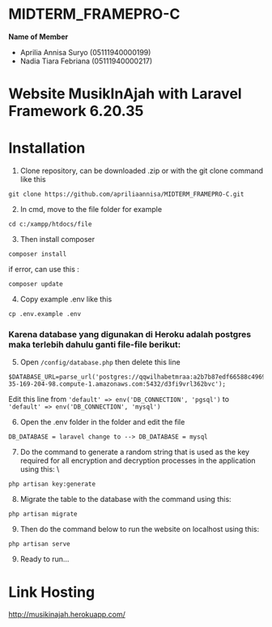 # MIDTERM_FRAMEPRO-C

**Name of Member**
- Aprilia Annisa Suryo (05111940000199)
- Nadia Tiara Febriana (05111940000217)

# Website MusikInAjah with Laravel Framework 6.20.35 #

# Installation
1. Clone repository, can be downloaded .zip or with the git clone command like this 
```
git clone https://github.com/apriliaannisa/MIDTERM_FRAMEPRO-C.git
```
2. In cmd, move to the file folder for example 
```
cd c:/xampp/htdocs/file
```
3. Then install composer 
```
composer install
```

if error, can use this :

```
composer update
```

4. Copy example .env like this 
```
cp .env.example .env
```
### Karena database yang digunakan di Heroku adalah postgres maka terlebih dahulu ganti file-file berikut:
5. Open `/config/database.php` then delete this line
```
$DATABASE_URL=parse_url('postgres://qqwilhabetmraa:a2b7b87edf66588c4969129e8a46bb5a5bee3364699aea4322c5ccf192e5c679@ec2-35-169-204-98.compute-1.amazonaws.com:5432/d3fi9vrl362bvc');
```
Edit this line from `'default' => env('DB_CONNECTION', 'pgsql')` to `'default' => env('DB_CONNECTION', 'mysql')`

6. Open the .env folder in the folder and edit the file 
```
DB_DATABASE = laravel change to --> DB_DATABASE = mysql
``` 
7. Do the command to generate a random string that is used as the key required for all encryption and decryption processes in the application using this: \
```
php artisan key:generate
```
8. Migrate the table to the database with the command using this: 
```
php artisan migrate 
```
9. Then do the command below to run the website on localhost using this: 
```
php artisan serve
```
9. Ready to run...

# Link Hosting 
http://musikinajah.herokuapp.com/

